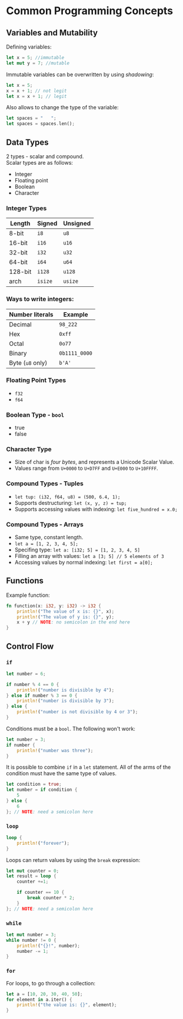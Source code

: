 # Common Programming Concepts
## Variables and Mutability
Defining variables:
```rust
let x = 5; //immutable
let mut y = 7; //mutable
```

Immutable variables can be overwritten by using *shadowing*:
```rust
let x = 5;
x = x + 1; // not legit
let x = x + 1; // legit
```

Also allows to change the type of the variable:
```rust
let spaces = "   ";
let spaces = spaces.len();
```

## Data Types
2 types - scalar and compound.  
Scalar types are as follows:  
* Integer
* Floating point
* Boolean
* Character

### Integer Types
| Length  | Signed  | Unsigned | 
|---------|---------|----------|
| 8-bit   | `i8`    | `u8`     |
| 16-bit  | `i16`   | `u16`    |
| 32-bit  | `i32`   | `u32`    |
| 64-bit  | `i64`   | `u64`    |
| 128-bit | `i128`  | `u128`   |
| arch    | `isize` | `usize`  |

### Ways to write integers:
| Number literals  | Example       |
|------------------|---------------|
| Decimal          | `98_222`      |
| Hex              | `0xff`        |
| Octal            | `0o77`        |
| Binary           | `0b1111_0000` |
| Byte (`u8` only) | `b'A'`        |

### Floating Point Types
* `f32`
* `f64`

### Boolean Type - `bool`
* true
* false

### Character Type
* Size of char is *four bytes*, and represents a Unicode Scalar Value.
* Values range from `U+0000` to `U+D7FF` and `U+E000` to `U+10FFFF`.

### Compound Types - Tuples
* `let tup: (i32, f64, u8) = (500, 6.4, 1);`
* Supports destructuring: `let (x, y, z) = tup;`
* Supports accessing values with indexing: `let five_hundred = x.0;`

### Compound Types - Arrays
* Same type, constant length.
* `let a = [1, 2, 3, 4, 5];`
* Specifing type: `let a: [i32; 5] = [1, 2, 3, 4, 5]`
* Filling an array with values: `let a [3; 5] // 5 elements of 3`
* Accessing values by normal indexing: `let first = a[0];`

## Functions
Example function:
```rust
fn function(x: i32, y: i32) -> i32 {
    println!("The value of x is: {}", x);
    println!("The value of y is: {}", y);
    x + y // NOTE: no semicolon in the end here
}
```

## Control Flow
### `if`
```rust
let number = 6;

if number % 4 == 0 {
    println!("number is divisible by 4");
} else if number % 3 == 0 {
    println!("number is divisible by 3");
} else {
    println!("number is not divisible by 4 or 3");
}
```

Conditions must be a `bool`. The following won't work:
```rust
let number = 3;
if number {
    println!("number was three");
}
```

It is possible to combine `if` in a `let` statement. All of the arms of the condition must have the same type of values.
```rust
let condition = true;
let number = if condition {
    5
} else {
    6
}; // NOTE: need a semicolon here
```

### `loop`
```rust
loop {
    println!("forever");
}
```

Loops can return values by using the `break` expression:
```rust
let mut counter = 0;
let result = loop {
    counter +=1;

    if counter == 10 {
        break counter * 2;
    }
}; // NOTE: need a semicolon here
```

### `while`
```rust
let mut number = 3;
while number != 0 {
    println!("{}!", number);
    number -= 1;
}
```

### `for`
For loops, to go through a collection:
```rust
let a = [10, 20, 30, 40, 50];
for element in a.iter() {
    println!("the value is: {}", element);
}
```
